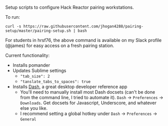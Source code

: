 Setup scripts to configure Hack Reactor pairing workstations.

To run:  

`curl -s https://raw.githubusercontent.com/jhogan4288/pairing-setup/master/pairing-setup.sh | bash`

For students in hrsf76, the above command is available on my Slack profile (@james) for easy access on a fresh pairing station.

Current functionality:
* Installs pomander
* Updates Sublime settings
  * `"tab_size": 2`
  * `"tanslate_tabs_to_spaces": true`
* Installs [Dash](https://kapeli.com/dash), a great desktop developer reference app
  * You'll need to manually install most Dash docsets (can't be done from the command line, I tried to automate it).  `Dash` -> `Preferences` -> `Downloads`.  Get docsets for Javascript, Underscore, and whatever else you like.
  * I recommend setting a global hotkey under `Dash` -> `Preferences` -> `General`
